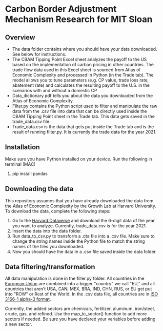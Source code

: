 # Carbon Border Adjustment Mechanism Research for MIT Sloan

## Overview
- The data folder contains where you should have your data downloaded. See below for instructions.
- The CBAM Tipping Point Excel sheet analyzes the payoff to the US based on the implementation of carbon pricing in other countries. The trade flow data used in this Excel sheet is sourced from Atlas of Economic Complexity and processed in Python (in the Trade tab). The model allows you to tune parameters (e.g. CP value, trade loss rate, abatement rate) and calculates the resulting payoff to the U.S. in the scenarios with and without a domestic CP
- Data_dictionary.pdf tells you about the data you downloaded from the Atlas of Economic Complexity.
- Filter.py contains the Python script used to filter and manipulate the raw data from the .csv file into data that can be directly used inside the CBAM Tipping Point sheet in the Trade tab. This data gets saved in the trade_data.csv file.
- Trade_data.csv is the data that gets put inside the Trade tab and is the result of running filter.py. It is currently the trade data for the year 2021.

## Installation

Make sure you have Python installed on your device. Run the following in terminal (MAC)

1) pip install pandas

## Downloading the data

This repository assumes that you have already downloaded the data from the Atlas of Economic Complexity by the Growth Lab at Harvard University. To download the data, complete the following steps:

1) Go to the [Harvard Dataverse](https://dataverse.harvard.edu/dataset.xhtml?persistentId=doi:10.7910/DVN/T4CHWJ) and download the 6-digit data of the year you want to analyze. Currently, trade_data.csv is for the year 2021.
2) Insert the data into the data folder.
3) Run data_to_csv.py to transform a .dta file into a .csv file. Make sure to change the string names inside the Python file to match the string names of the files you downloaded.
4) Now you should have the data in a .csv file saved inside the data folder.

## Data filtering/transformation

All data manipulation is done in the filter.py folder. All countries in the [European Union](https://en.wikipedia.org/wiki/European_Union) are combined into a bigger "country" we call "EU," and all countries that aren't USA, CAN, MEX, BRA, IND, CHN, RUS, or EU get put into "ROW" or Rest of the World. In the .csv data file, all countries are in [ISO 3166-1 alpha-3 format](https://en.wikipedia.org/wiki/ISO_3166-1_alpha-3).

Currently, the added sectors are chemicals, fertilizer, aluminum, iron/steel, crude, gas, and refined. Use the map_to_sector() function to add more sectors if needed. Be sure you have declared your variables before adding a new sector.
